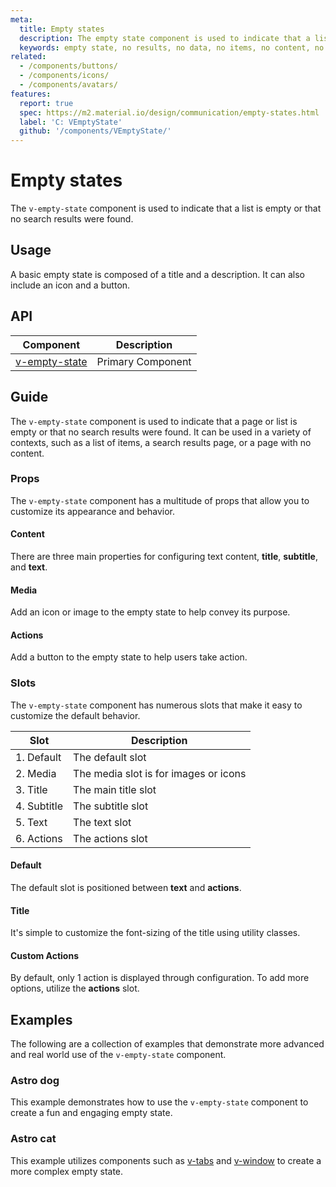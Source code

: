 ```yaml
---
meta:
  title: Empty states
  description: The empty state component is used to indicate that a list is empty or that no search results were found.
  keywords: empty state, no results, no data, no items, no content, no records, no information, no search results
related:
  - /components/buttons/
  - /components/icons/
  - /components/avatars/
features:
  report: true
  spec: https://m2.material.io/design/communication/empty-states.html
  label: 'C: VEmptyState'
  github: '/components/VEmptyState/'
---
```


# Empty states

The `v-empty-state` component is used to indicate that a list is empty or that no search results were found.

<PageFeatures />

<DocIntroduced version="3.6.0" />

## Usage

A basic empty state is composed of a title and a description. It can also include an icon and a button.

<ExamplesUsage name="v-empty-state" />

<PromotedEntry />

## API

| Component | Description |
| - | - |
| [v-empty-state](/api/v-empty-state/) | Primary Component |

<ApiInline hide-links />

## Guide

The `v-empty-state` component is used to indicate that a page or list is empty or that no search results were found. It can be used in a variety of contexts, such as a list of items, a search results page, or a page with no content.

### Props

The `v-empty-state` component has a multitude of props that allow you to customize its appearance and behavior.

#### Content

There are three main properties for configuring text content, **title**, **subtitle**, and **text**.

<ExamplesExample file="v-empty-state/prop-content" />

#### Media

Add an icon or image to the empty state to help convey its purpose.

<ExamplesExample file="v-empty-state/prop-media" />

#### Actions

Add a button to the empty state to help users take action.

<ExamplesExample file="v-empty-state/prop-actions" />

### Slots

The `v-empty-state` component has numerous slots that make it easy to customize the default behavior.

| Slot | Description |
| - | - |
| 1. Default | The default slot |
| 2. Media | The media slot is for images or icons |
| 3. Title | The main title slot |
| 4. Subtitle | The subtitle slot |
| 5. Text | The text slot |
| 6. Actions | The actions slot |

#### Default

The default slot is positioned between **text** and **actions**.

<ExamplesExample file="v-empty-state/slot-default" />

#### Title

It's simple to customize the font-sizing of the title using utility classes.

<ExamplesExample file="v-empty-state/slot-title" />

#### Custom Actions

By default, only 1 action is displayed through configuration. To add more options, utilize the **actions** slot.

<ExamplesExample file="v-empty-state/slot-actions" />

## Examples

The following are a collection of examples that demonstrate more advanced and real world use of the `v-empty-state` component.

### Astro dog

This example demonstrates how to use the `v-empty-state` component to create a fun and engaging empty state.

<ExamplesExample file="v-empty-state/misc-astro-dog" />

### Astro cat

This example utilizes components such as [v-tabs](/components/tabs/) and [v-window](/components/windows/) to create a more complex empty state.

<ExamplesExample file="v-empty-state/misc-astro-cat" />
